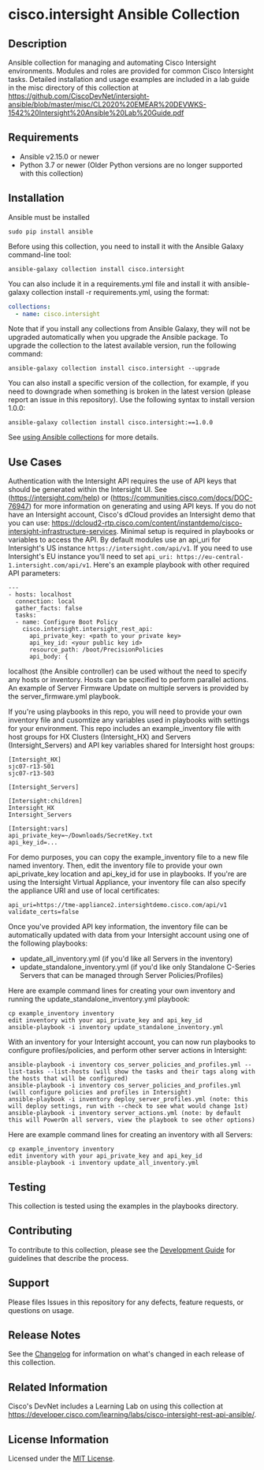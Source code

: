 # cisco.intersight Ansible Collection

## Description

Ansible collection for managing and automating Cisco Intersight environments.  Modules and roles are provided for common Cisco Intersight tasks.  Detailed installation and usage examples are included in a lab guide in the misc directory of this collection at https://github.com/CiscoDevNet/intersight-ansible/blob/master/misc/CL2020%20EMEAR%20DEVWKS-1542%20Intersight%20Ansible%20Lab%20Guide.pdf 

## Requirements

- Ansible v2.15.0 or newer
- Python 3.7 or newer (Older Python versions are no longer supported with this collection)


## Installation

Ansible must be installed
```
sudo pip install ansible
```

Before using this collection, you need to install it with the Ansible Galaxy command-line tool:
```
ansible-galaxy collection install cisco.intersight
```

You can also include it in a requirements.yml file and install it with ansible-galaxy collection install -r requirements.yml, using the format:

```yaml
collections:
  - name: cisco.intersight
```

Note that if you install any collections from Ansible Galaxy, they will not be upgraded automatically when you upgrade the Ansible package.
To upgrade the collection to the latest available version, run the following command:

```
ansible-galaxy collection install cisco.intersight --upgrade
```

You can also install a specific version of the collection, for example, if you need to downgrade when something is broken in the latest version (please report an issue in this repository). Use the following syntax to install version 1.0.0:

```
ansible-galaxy collection install cisco.intersight:==1.0.0
```

See [using Ansible collections](https://docs.ansible.com/ansible/devel/user_guide/collections_using.html) for more details.

## Use Cases

Authentication with the Intersight API requires the use of API keys that should be generated within the Intersight UI.  See (https://intersight.com/help) or (https://communities.cisco.com/docs/DOC-76947) for more information on generating and using API keys.
If you do not have an Intersight account, Cisco's dCloud provides an Intersight demo that you can use: https://dcloud2-rtp.cisco.com/content/instantdemo/cisco-intersight-infrastructure-services.
Minimal setup is required in playbooks or variables to access the API.  By default modules use an api_uri for Intersight's US instance `https://intersight.com/api/v1`.  If you need to use Intersight's EU instance you'll need to set `api_uri: https://eu-central-1.intersight.com/api/v1`.  Here's an example playbook with other required API parameters:
```
---
- hosts: localhost
  connection: local
  gather_facts: false
  tasks:
  - name: Configure Boot Policy
    cisco.intersight.intersight_rest_api:
      api_private_key: <path to your private key>
      api_key_id: <your public key id>
      resource_path: /boot/PrecisionPolicies
      api_body: {
```

localhost (the Ansible controller) can be used without the need to specify any hosts or inventory.  Hosts can be specified to perform parallel actions.  An example of Server Firmware Update on multiple servers is provided by the server_firmware.yml playbook.

If you're using playbooks in this repo, you will need to provide your own inventory file and cusomtize any variables used in playbooks with settings for your environment.  This repo includes an example_inventory file with host groups for HX Clusters (Intersight_HX) and Servers (Intersight_Servers) and API key variables shared for Intersight host groups:
```
[Intersight_HX]
sjc07-r13-501
sjc07-r13-503

[Intersight_Servers]

[Intersight:children]
Intersight_HX
Intersight_Servers

[Intersight:vars]
api_private_key=~/Downloads/SecretKey.txt
api_key_id=...
```
For demo purposes, you can copy the example_inventory file to a new file named inventory.  Then, edit the inventory file to provide your own api_private_key location and api_key_id for use in playbooks.  If you're are using the Intersight Virtual Appliance, your inventory file can also specify the appliance URI and use of local certificates:
```
api_uri=https://tme-appliance2.intersightdemo.cisco.com/api/v1
validate_certs=false
```

Once you've provided API key information, the inventory file can be automatically updated with data from your Intersight account using one of the following playbooks:
- update_all_inventory.yml (if you'd like all Servers in the inventory)
- update_standalone_inventory.yml (if you'd like only Standalone C-Series Servers that can be managed through Server Policies/Profiles)

Here are example command lines for creating your own inventory and running the update_standalone_inventory.yml playbook:
```
cp example_inventory inventory
edit inventory with your api_private_key and api_key_id
ansible-playbook -i inventory update_standalone_inventory.yml
```
With an inventory for your Intersight account, you can now run playbooks to configure profiles/policies, and perform other server actions in Intersight:
```
ansible-playbook -i inventory cos_server_policies_and_profiles.yml --list-tasks --list-hosts (will show the tasks and their tags along with the hosts that will be configured)
ansible-playbook -i inventory cos_server_policies_and_profiles.yml (will configure policies and profiles in Intersight)
ansible-playbook -i inventory deploy_server_profiles.yml (note: this will deploy settings, run with --check to see what would change 1st)
ansible-playbook -i inventory server_actions.yml (note: by default this will PowerOn all servers, view the playbook to see other options)
```

Here are example command lines for creating an inventory with all Servers:
```
cp example_inventory inventory
edit inventory with your api_private_key and api_key_id
ansible-playbook -i inventory update_all_inventory.yml
```

## Testing

This collection is tested using the examples in the playbooks directory.

## Contributing

To contribute to this collection, please see the [Development Guide](./Development.md) for guidelines that describe the process.

## Support

Please files Issues in this repository for any defects, feature requests, or questions on usage.

## Release Notes

See the [Changelog](./CHANGELOG.md) for information on what's changed in each release of this collection.

## Related Information

Cisco's DevNet includes a Learning Lab on using this collection at https://developer.cisco.com/learning/labs/cisco-intersight-rest-api-ansible/.

## License Information

Licensed under the [MIT License](https://github.com/CiscoDevNet/intersight-ansible/blob/main/LICENSE.txt).
